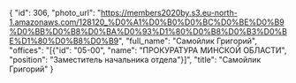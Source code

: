 {
    "id": 306,
    "photo_url": "https://members2020by.s3.eu-north-1.amazonaws.com/128120_%D0%A1%D0%B0%D0%BC%D0%BE%D0%B9%D0%BB%D0%B8%D0%BA%D0%93%D1%80%D0%B8%D0%B3%D0%BE%D1%80%D0%B8%D0%B9",
    "full_name": "Самойлик Григорий",
    "offices": "[{\"id\": \"05-00\", \"name\": \"ПРОКУРАТУРА МИНСКОЙ ОБЛАСТИ\", \"position\": \"Заместитель начальника отдела\"}]",
    "title": "Самойлик Григорий"
}